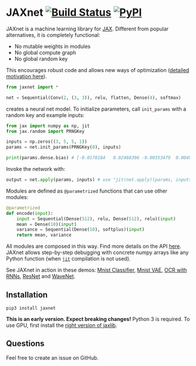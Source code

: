 # JAXnet [![Build Status](https://travis-ci.org/JuliusKunze/jaxnet.svg?branch=master)](https://travis-ci.org/JuliusKunze/jaxnet) [![PyPI](https://img.shields.io/pypi/v/jaxnet.svg)](https://pypi.python.org/pypi/jaxnet/#history)

JAXnet is a machine learning library for [JAX](https://github.com/google/jax).
Different from popular alternatives, it is completely functional:
- No mutable weights in modules
- No global compute graph
- No global random key

This encourages robust code and allows new ways of optimization ([detailed motivation here](MOTIVATION.md)).

```python
from jaxnet import *

net = Sequential(Conv(2, (3, 3)), relu, flatten, Dense(4), softmax)
```
creates a neural net model.
To initialize parameters, call `init_params` with a random key and example inputs:

```python
from jax import numpy as np, jit
from jax.random import PRNGKey

inputs = np.zeros((3, 5, 5, 1))
params = net.init_params(PRNGKey(0), inputs)

print(params.dense.bias) # [-0.0178184   0.02460396 -0.00353479  0.00492503]
```

Invoke the network with:

```python
output = net.apply(params, inputs) # use "jit(net.apply)(params, inputs)" for acceleration
```

Modules are defined as `@parametrized` functions that can use other modules:

```python
@parametrized
def encode(input):
    input = Sequential(Dense(512), relu, Dense(512), relu)(input)
    mean = Dense(10)(input)
    variance = Sequential(Dense(10), softplus)(input)
    return mean, variance
```

All modules are composed in this way. Find more details on the API [here](API.md).
JAXnet allows step-by-step debugging with concrete numpy arrays like any Python function
(when [`jit`](https://github.com/google/jax#compilation-with-jit) compilation is not used).

See JAXnet in action in these demos:
[Mnist Classifier](https://colab.research.google.com/drive/18kICTUbjqnfg5Lk3xFVQtUj6ahct9Vmv),
[Mnist VAE](https://colab.research.google.com/drive/19web5SnmIFglLcnpXE34phiTY03v39-g),
[OCR with RNNs](https://colab.research.google.com/drive/1YuI6GUtMgnMiWtqoaPznwAiSCe9hMR1E),
[ResNet](https://colab.research.google.com/drive/1q6yoK_Zscv-57ZzPM4qNy3LgjeFzJ5xN) and
[WaveNet](https://colab.research.google.com/drive/111cKRfwYX4YFuPH3FF4V46XLfsPG1icZ).

## Installation

```
pip3 install jaxnet
```

**This is an early version. Expect breaking changes!**
Python 3 is required. To use GPU, first install the [right version of jaxlib](https://github.com/google/jax#installation).

## Questions

Feel free to create an issue on GitHub.